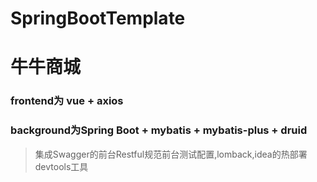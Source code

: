 # SpringBootTemplate


# 牛牛商城

### frontend为 vue + axios
### background为Spring Boot + mybatis + mybatis-plus + druid
> 集成Swagger的前台Restful规范前台测试配置,lomback,idea的热部署devtools工具
